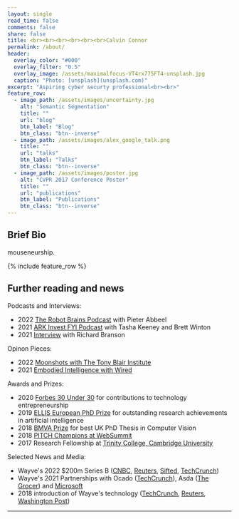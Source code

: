 ```yaml
---
layout: single
read_time: false
comments: false
share: false
title: <br><br><br><br><br><br>Calvin Connor
permalink: /about/
header:
  overlay_color: "#000"
  overlay_filter: "0.5"
  overlay_image: /assets/maximalfocus-VT4rx775FT4-unsplash.jpg
  caption: "Photo: [unsplash](unsplash.com)"
excerpt: "Aspiring cyber securty professional<br><br>"
feature_row:
  - image_path: /assets/images/uncertainty.jpg
    alt: "Semantic Segmentation"
    title: ""
    url: "blog"
    btn_label: "Blog"
    btn_class: "btn--inverse"
  - image_path: /assets/images/alex_google_talk.png
    title: ""
    url: "talks"
    btn_label: "Talks"
    btn_class: "btn--inverse"
  - image_path: /assets/images/poster.jpg
    alt: "CVPR 2017 Conference Poster"
    title: ""
    url: "publications"
    btn_label: "Publications"
    btn_class: "btn--inverse"
---
```


## Brief Bio
mouseneurship.

<div id='featured'></div>

{% include feature_row %}

## Further reading and news
Podcasts and Interviews:
* 2022 [The Robot Brains Podcast](https://www.therobotbrains.ai/who-is-alex-kendall-wayve) with Pieter Abbeel
* 2021 [ARK Invest FYI Podcast](https://ark-invest.com/podcast/ep-90-autonomous-vehicles-wayve-ai/) with Tasha Keeney and Brett Winton
* 2021 [Interview](https://www.virgin.com/branson-family/richard-branson-blog/supporting-wayve-to-make-self-driving-cars-a-day-to-day-reality) with Richard Branson

Opinon Pieces: 
* 2022 [Moonshots with The Tony Blair Institute](https://institute.global/policy/rebuild-accelerate-thrive-tech-moonshots-society) 
* 2021 [Embodied Intelligence with Wired](https://www.wired.co.uk/article/alex-kendall-machine-learning)

Awards and Prizes: 
* 2020 [Forbes 30 Under 30](https://www.forbes.com/profile/alex-kendall/?list=30under30-europe-big-money-startups#1b95c2317283) for contributions to technology entrepreneurship
* 2019 [ELLIS European PhD Prize](https://ellis.eu/en/news/ellis-phd-award) for outstanding research achievements in artificial intelligence
* 2018 [BMVA Prize](https://britishmachinevisionassociation.github.io/bursaries/sullivan-prize.html) for best UK PhD Thesis in Computer Vision
* 2018 [PITCH Champions at WebSummit](https://youtu.be/sn-_29bknz8?t=548)
* 2017 Research Fellowship at [Trinity College, Cambridge University](https://www.trin.cam.ac.uk/)

Selected News and Media: 
* Wayve's 2022 $200m Series B ([CNBC](https://www.cnbc.com/2022/01/18/wayve-series-b-microsoft-virgin.html), [Reuters](https://www.reuters.com/world/uk/uk-self-driving-startup-wayve-raises-200-mln-scale-up-technology-2022-01-18/), [Sifted](https://sifted.eu/articles/wayve-autonomous-driving/), [TechCrunch](https://techcrunch.com/2022/01/18/wayve-raises-200m-series-b-led-by-eclipse-for-its-ai-for-autonomous-delivery-vehicles/))
* Wayve's 2021 Partnerships with Ocado ([TechCrunch](https://techcrunch.com/2021/10/06/wayve-the-lidar-free-self-driving-startup-raises-13-6m-from-ocado/)), Asda ([The Grocer](https://www.thegrocer.co.uk/technology-and-supply-chain/asda-to-trial-driverless-delivery-vans-in-london/659999.article)) and [Microsoft](https://news.microsoft.com/en-gb/2020/10/22/wayve-chooses-microsoft-azure-to-scale-ai-based-autonomous-driving-technology/)
* 2018 introduction of Wayve's technology ([TechCrunch](https://techcrunch.com/2018/05/22/wayve/), [Reuters](https://www.reuters.com/video/watch/autonomous-car-teaches-itself-to-drive-i-id449225967?edition-redirect=uk), [Washington Post](https://www.washingtonpost.com/technology/2019/04/05/watch-self-driving-car-learn-navigate-narrow-european-streets-like-human-driver/))

---
